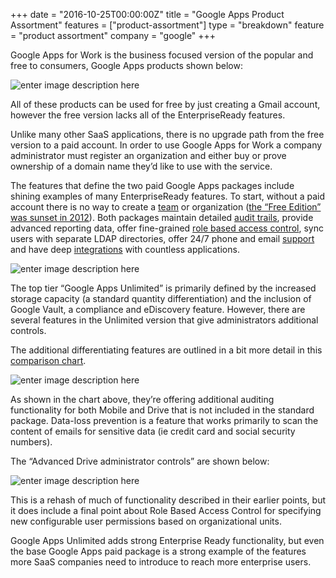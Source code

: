 +++
date = "2016-10-25T00:00:00Z"
title = "Google Apps Product Assortment"
features = ["product-assortment"]
type = "breakdown"
feature = "product assortment"
company = "google"
+++ 

Google Apps for Work is the business focused version of the popular and free to consumers, Google Apps products shown below:

![enter image description here](https://i.imgur.com/tBM6r1Q.png)

All of these products can be used for free by just creating a Gmail account, however the free version lacks all of the EnterpriseReady features.

Unlike many other SaaS applications, there is no upgrade path from the free version to a paid account. In order to use Google Apps for Work a company administrator must register an organization and either buy or prove ownership of a domain name they’d like to use with the service.

The features that define the two paid Google Apps packages include shining examples of many EnterpriseReady features. To start, without a paid account there is no way to create a [team](/features/teams) or organization ([the “Free Edition” was sunset in 2012](https://support.google.com/a/answer/2855120?hl=en)). Both packages maintain detailed [audit trails](/breakdown/google/audit-logs), provide advanced reporting data, offer fine-grained [role based access control](/features/role-based-access-control), sync users with separate LDAP directories, offer 24/7 phone and email [support](features/support) and have deep [integrations](features/integrations) with countless applications.

![enter image description here](https://i.imgur.com/OaPXJNz.png)

The top tier “Google Apps Unlimited” is primarily defined by the increased storage capacity (a standard quantity differentiation) and the inclusion of Google Vault, a compliance and eDiscovery feature. However, there are several features in the Unlimited version that give administrators additional controls.

The additional differentiating features are outlined in a bit more detail in this [comparison chart](https://support.google.com/a/answer/6043385).

![enter image description here](https://i.imgur.com/p1natcU.png)

As shown in the chart above, they’re offering additional auditing functionality for both Mobile and Drive that is not included in the standard package. Data-loss prevention is a feature that works primarily to scan the content of emails for sensitive data (ie credit card and social security numbers).

The “Advanced Drive administrator controls” are shown below:

![enter image description here](https://i.imgur.com/BR2YmwR.png)

This is a rehash of much of functionality described in their earlier points, but it does include a final point about Role Based Access Control for specifying new configurable user permissions based on organizational units.

Google Apps Unlimited adds strong Enterprise Ready functionality, but even the base Google Apps paid package is a strong example of the features more SaaS companies need to introduce to reach more enterprise users.